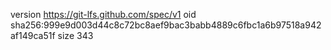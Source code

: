 version https://git-lfs.github.com/spec/v1
oid sha256:999e9d003d44c8c72bc8aef9bac3babb4889c6fbc1a6b97518a942af149ca51f
size 343
